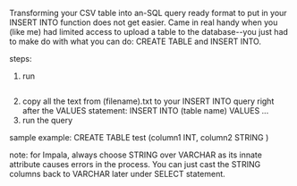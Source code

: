 Transforming your CSV table into an-SQL query ready format to put in your INSERT INTO function does not get easier. Came in real handy when you (like me) had limited access to upload a table to the database--you just had to make do with what you can do: CREATE TABLE and INSERT INTO.

steps:
1. run 
``` fctii.py(#this sthe args)
```
2. copy all the text from (filename).txt to your INSERT INTO query right after the VALUES statement: INSERT INTO (table name) VALUES ...
3. run the query

sample example:
CREATE TABLE test (column1 INT, column2 STRING )


note: for Impala, always choose STRING over VARCHAR as its innate attribute causes errors in the process. You can just cast the STRING columns back to VARCHAR later under SELECT statement.


